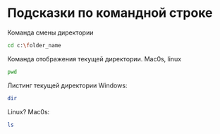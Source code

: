 # Подсказки по командной строке

Команда смены директории
```sh
cd c:\folder_name
```


Команда отображения текущей директории. Mac0s, linux
```sh
pwd
```
Листинг текущей директории
Windows:
```sh
dir
```
Linux? Mac0s:
```sh
ls
```
```
